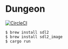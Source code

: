 # Dungeon
[![CircleCI](https://circleci.com/gh/tedbauer/dungeon.svg?style=shield)](https://app.circleci.com/pipelines/github/tedbauer/dungeon)

    $ brew install sdl2
    $ brew install sdl2_image
    $ cargo run
